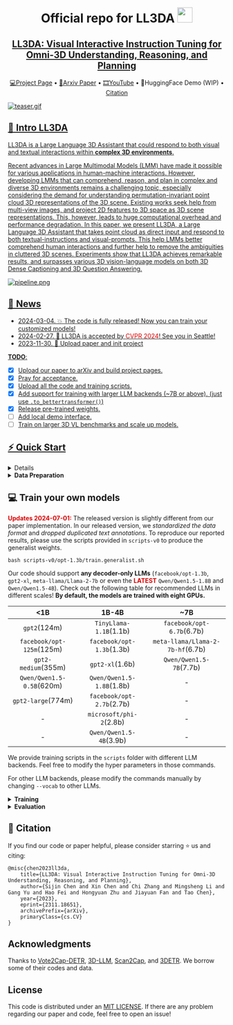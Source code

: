 <div align= "center">
    <h1> Official repo for LL3DA <img src="./assets/icon.png" width="35px"></h1>

</div>

<div align="center">
    <h2> <a href="https://ll3da.github.io/">LL3DA: Visual Interactive Instruction Tuning for Omni-3D Understanding, Reasoning, and Planning</a></h2>

<p align="center">
  <a href="https://ll3da.github.io/">💻Project Page</a> •
  <a href="https://arxiv.org/abs/2311.18651">📄Arxiv Paper</a> •
  <a href="https://www.youtube.com/watch?v=224JzkdHjfg">🎞YouTube</a> •
  🤗HuggingFace Demo (WIP) •
  <a href="#-citation">Citation
</p>

</div>

![teaser.gif](assets/teaser-simutaneous.gif)


## 🏃 Intro LL3DA

LL3DA is a Large Language 3D Assistant that could respond to both visual and textual interactions within **complex 3D environments**.
<!-- 
<details>
    <summary><b>Technical details</b></summary> -->

Recent advances in Large Multimodal Models (LMM) have made it possible for various applications in human-machine interactions. However, developing LMMs that can comprehend, reason, and plan in complex and diverse 3D environments remains a challenging topic, especially considering the demand for understanding permutation-invariant point cloud 3D representations of the 3D scene. Existing works seek help from multi-view images, and project 2D features to 3D space as 3D scene representations. This, however, leads to huge computational overhead and performance degradation. In this paper, we present LL3DA, a Large Language 3D Assistant that takes point cloud as direct input and respond to both textual-instructions and visual-prompts. This help LMMs better comprehend human interactions and further help to remove the ambiguities in cluttered 3D scenes. Experiments show that LL3DA achieves remarkable results, and surpasses various 3D vision-language models on both 3D Dense Captioning and 3D Question Answering.

![pipeline.png](assets/pipeline.png)


## 🚩 News

- 2024-03-04. 💥 The code is fully released! Now you can train your customized models!
- 2024-02-27. 🎉 LL3DA is accepted by <font color="#dd0000">CVPR 2024</font>! See you in Seattle!
- 2023-11-30. 📣 Upload paper and init project

**TODO**:

- [x] Upload our paper to arXiv and build project pages.
- [x] Pray for acceptance.
- [x] Upload all the code and training scripts.
- [x] Add support for training with larger LLM backends (~7B or above). (just use `.to_bettertransformer()`)
- [x] Release pre-trained weights.
- [ ] Add local demo interface.
- [ ] Train on larger 3D VL benchmarks and scale up models.

## ⚡ Quick Start

<details>
  <summary><b>Environment Setup</b></summary>

**Step 1. Build Dependencies.** Our code is tested with CUDA 11.6 and Python 3.8.16. To run the codes, you should first install the following packages:

```
h5py
scipy
cython
plyfile
'trimesh>=2.35.39,<2.35.40'
'networkx>=2.2,<2.3'
'torch=1.13.1+cu116'
'transformers>=4.37.0'
```

After that, build the `pointnet2` and accelerated `giou` from source:

```{bash}
cd third_party/pointnet2
python setup.py install
```

```{bash}
cd utils
python cython_compile.py build_ext --inplace
```

**Step 2. Download pre-trained embeddings.** Download the pre-processed BERT embedding weights from [huggingface](https://huggingface.co/CH3COOK/bert-base-embedding/tree/main) and store them under the [`./bert-base-embedding`](./bert-base-embedding) folder. The weights are **the same** from the official BERT model, we just modified the names of certain parameters.

</details>



<details>
  <summary><b>Data Preparation</b></summary>

Our repo requires the 3D data from ScanNet, the natural language annotations, and the pre-trained LLM weights.

**Step 1. Download and Prepare the ScanNet 3D Data.**

**<font color="#dd0000">Updates 2024-07-01:</font>** You can download the pre-processed data from [here](https://huggingface.co/CH3COOK/LL3DA-weight-release/blob/main/scannet_data.zip).


1. Follow the instructions [here](https://github.com/ch3cook-fdu/Vote2Cap-DETR/tree/master/data/scannet) and download the ScanNetV2 dataset. 
2. Change the `SCANNET_DIR` to the scans folder in [`data/scannet/batch_load_scannet_data.py`](https://github.com/ch3cook-fdu/Vote2Cap-DETR/blob/master/data/scannet/batch_load_scannet_data.py#L16), and run the following commands.
```{bash}
cd data/scannet/
python batch_load_scannet_data.py
```

**Step 2. Prepare Language Annotations**

To train the model, you are required to prepare language annotations from `ScanRefer`, `Nr3D`, `ScanQA`, and the ScanNet part of `3D-LLM`.

1. `ScanRefer`. Follow the commands [here](https://github.com/daveredrum/ScanRefer) to download the `ScanRefer` dataset.
2. `Nr3D`. Follow the commands [here](https://referit3d.github.io/#dataset) to download the `Nr3D` dataset, and [pre-process](https://github.com/ch3cook-fdu/Vote2Cap-DETR/blob/master/data/parse_nr3d.py) it.
3. `ScanQA`. Follow the commands [here](https://github.com/ATR-DBI/ScanQA/blob/main/docs/dataset.md) to download the `ScanQA` dataset.
4. `3D-LLM`. The data are located at [here](./data/3D_LLM). We have also shared our pre-processing scripts [here](./data/3D_LLM/pre-process-3D-LLM.py).

We will update the latest released data (V3) from 3D-LLM.


Finally, organize the files into the following folders:

```
./data/
  ScanRefer/
    ScanRefer_filtered_train.json
    ScanRefer_filtered_train.txt
    ScanRefer_filtered_val.json
    ScanRefer_filtered_val.txt

  Nr3D/
    nr3d_train.json
    nr3d_train.txt
    nr3d_val.json
    nr3d_val.txt

  ScanQA/
    ScanQA_v1.0_test_w_obj.json
    ScanQA_v1.0_test_wo_obj.json
    ScanQA_v1.0_train.json
    ScanQA_v1.0_val.json

  3D_LLM/
    3d_llm_embodied_dialogue_filtered_train.json
    3d_llm_embodied_dialogue_filtered_val.json
    3d_llm_embodied_planning_filtered_train.json
    3d_llm_embodied_planning_filtered_val.json
    3d_llm_scene_description_train.json
    3d_llm_scene_description_val.json
```

**Step 3. \[Optional\] Download Pre-trained LLM weights.** If your server has no trouble auto-downloading weights from huggingface🤗, feel free to skip this step.

Download files from the `opt-1.3b` checkpoint (or any other decoder-only LLM) at [huggingface](https://huggingface.co/facebook/opt-1.3b/tree/main), and store them under the `./facebook/opt-1.3b` directory. Make sure the required files are downloaded:
```
./facebook/opt-1.3b/
  config.json
  merges.txt
  pytorch_model.bin
  special_tokens_map.json
  tokenizer_config.json
  vocab.json
```


</details>




## 💻 Train your own models

**<font color="#dd0000">Updates 2024-07-01:</font>** The released version is slightly different from our paper implementation. In our released version, we *standardized the data format* and *dropped duplicated text annotations*. To reproduce our reported results, please use the scripts provided in `scripts-v0` to produce the generalist weights.

```
bash scripts-v0/opt-1.3b/train.generalist.sh
```

Our code should support **any decoder-only LLMs** (`facebook/opt-1.3b`, `gpt2-xl`, `meta-llama/Llama-2-7b` or even the **<font color="#dd0000">LATEST</font>** `Qwen/Qwen1.5-1.8B` and `Qwen/Qwen1.5-4B`). Check out the following table for recommended LLMs in different scales! **By default, the models are trained with eight GPUs.**

|            <1B            |           1B-4B           |                ~7B               |
|:-------------------------:|:-------------------------:|:--------------------------------:|
|        `gpt2`(124m)       |   `TinyLlama-1.1B`(1.1b)  |     `facebook/opt-6.7b`(6.7b)    |
| `facebook/opt-125m`(125m) | `facebook/opt-1.3b`(1.3b) | `meta-llama/Llama-2-7b-hf`(6.7b) |
|    `gpt2-medium`(355m)    |      `gpt2-xl`(1.6b)      |      `Qwen/Qwen1.5-7B`(7.7b)     |
| `Qwen/Qwen1.5-0.5B`(620m) | `Qwen/Qwen1.5-1.8B`(1.8b) |                 -                |
|     `gpt2-large`(774m)    | `facebook/opt-2.7b`(2.7b) |                 -                |
|             -             |  `microsoft/phi-2`(2.8b)  |                 -                |
|             -             |  `Qwen/Qwen1.5-4B`(3.9b)  |                 -                |

We provide training scripts in the `scripts` folder with different LLM backends. Feel free to modify the hyper parameters in those commands.

For other LLM backends, please modify the commands manually by changing `--vocab` to other LLMs.


<details>
  <summary><b>Training</b></summary>

  To train the model as a 3D generalist: (We have also uploaded the pre-trained weights to [huggingface](https://huggingface.co/CH3COOK/LL3DA-weight-release/blob/main/ll3da-opt-1.3b.pth).)

  ```{bash}
  bash scripts/opt-1.3b/train.generalist.sh
  ```

  After the model is trained, you can tune the model on ScanQA for 3D Question Answering:

  ```{bash}
  bash scripts/opt-1.3b/tuning.scanqa.sh
  ```

  And, on ScanRefer / Nr3D for 3D Dense Captioning:

  ```{bash}
  bash scripts/opt-1.3b/tuning.scanrefer.sh
  bash scripts/opt-1.3b/tuning.nr3d.sh
  ```

  You can also tune the model to predict bounding boxes for open vocabulary object detection!

  ```{bash}
  bash scripts/opt-1.3b/tuning.ovdet.sh
  ```

</details>

<details>
  <summary><b>Evaluation</b></summary>

  To evaluate the model as a 3D generalist:

  ```{bash}
  bash scripts/opt-1.3b/eval.generalist.sh
  ```

  On ScanQA for 3D Question Answering:

  ```{bash}
  bash scripts/opt-1.3b/eval.scanqa.sh
  ```

  And, on ScanRefer / Nr3D for 3D Dense Captioning:

  ```{bash}
  bash scripts/opt-1.3b/eval.scanrefer.sh
  bash scripts/opt-1.3b/eval.nr3d.sh
  ```

</details>


## 📖 Citation

If you find our code or paper helpful, please consider starring ⭐ us and citing:

```{bibtex}
@misc{chen2023ll3da,
    title={LL3DA: Visual Interactive Instruction Tuning for Omni-3D Understanding, Reasoning, and Planning}, 
    author={Sijin Chen and Xin Chen and Chi Zhang and Mingsheng Li and Gang Yu and Hao Fei and Hongyuan Zhu and Jiayuan Fan and Tao Chen},
    year={2023},
    eprint={2311.18651},
    archivePrefix={arXiv},
    primaryClass={cs.CV}
}
```

## Acknowledgments

Thanks to [Vote2Cap-DETR](https://github.com/ch3cook-fdu/Vote2Cap-DETR), [3D-LLM](https://github.com/UMass-Foundation-Model/3D-LLM), [Scan2Cap](https://github.com/daveredrum/Scan2Cap), and [3DETR](https://github.com/facebookresearch/3detr). We borrow some of their codes and data.


## License

This code is distributed under an [MIT LICENSE](LICENSE). If there are any problem regarding our paper and code, feel free to open an issue!
